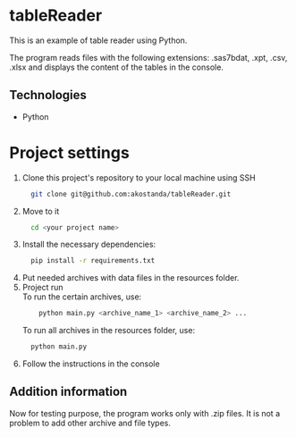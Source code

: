 # tableReader
This is an example of table reader using Python.

The program reads files with the following extensions: .sas7bdat, .xpt, .csv, .xlsx
and displays the content of the tables in the console.


## Technologies
* Python


# Project settings
1. Clone this project's repository to your local machine using SSH
    ```bash
      git clone git@github.com:akostanda/tableReader.git
    ```
2. Move to it
    ```bash
      cd <your project name>
    ```
3. Install the necessary dependencies:
    ```bash
      pip install -r requirements.txt
    ```
4. Put needed archives with data files in the resources folder.
5. Project run  
   To run the certain archives, use:
    ```bash
        python main.py <archive_name_1> <archive_name_2> ...
    ```
    To run all archives in the resources folder, use:
    ```bash
      python main.py
    ```
6. Follow the instructions in the console


## Addition information
Now for testing purpose, the program works only with .zip files. It is not a problem to add other archive and file types.